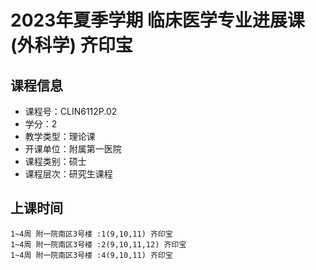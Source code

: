 # 2023年夏季学期 临床医学专业进展课(外科学) 齐印宝






## 课程信息

- 课程号：CLIN6112P.02
- 学分：2
- 教学类型：理论课
- 开课单位：附属第一医院
- 课程类别：硕士
- 课程层次：研究生课程

## 上课时间

```
1~4周 附一院南区3号楼 :1(9,10,11) 齐印宝
1~4周 附一院南区3号楼 :2(9,10,11,12) 齐印宝
1~4周 附一院南区3号楼 :4(9,10,11) 齐印宝
```

